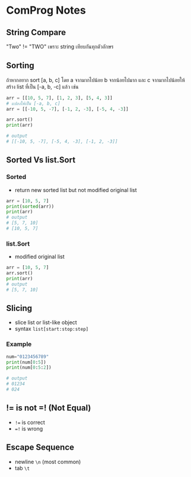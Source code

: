 # ComProg Notes

## String Compare

"Two" != "TWO" เพราะ string เทียบกันทุกตัวอักษร

## Sorting

ถ้าหากอยาก sort [a, b, c] โดย a จากมากไปน้อย b จากน้อยไปมาก และ c จากมากไปน้อยให้สร้าง list ที่เป็น [-a, b, -c] แล้ว เช่น

```python
arr = [[10, 5, 7], [1, 2, 3], [5, 4, 3]]
# แปลงให้เป็น [-a, b, c]
arr = [[-10, 5, -7], [-1, 2, -3], [-5, 4, -3]]

arr.sort()
print(arr)

# output
# [[-10, 5, -7], [-5, 4, -3], [-1, 2, -3]]
```

## Sorted Vs list.Sort

### Sorted

- return new sorted list but not modified original list

```python
arr = [10, 5, 7]
print(sorted(arr))
print(arr)
# output
# [5, 7, 10]
# [10, 5, 7]
```

### list.Sort

- modified original list

```python
arr = [10, 5, 7]
arr.sort()
print(arr)
# output
# [5, 7, 10]
```

## Slicing

- slice list or list-like object
- syntax `list[start:stop:step]`

### Example

```python
num="0123456789"
print(num[0:5])
print(num[0:5:2])

# output
# 01234
# 024
```

## != is not =! (Not Equal)

- `!=` is correct
- `=!` is wrong

## Escape Sequence

- newline `\n` (most common)
- tab `\t`
